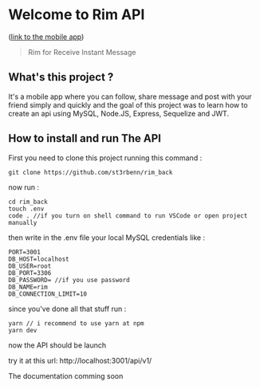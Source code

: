 # **Welcome to Rim API**
([link to the mobile app](https://github.com/st3rbenn/rim_web))
> Rim for Receive Instant Message
## What's this project ?
It's a mobile app where you can follow, share message and post with your friend simply and quickly and 
the goal of this project was to learn how to create an api using MySQL, Node.JS, Express, Sequelize and JWT.

## How to install and run The API
First you need to clone this project running this command : 

    git clone https://github.com/st3rbenn/rim_back

now run : 

    cd rim_back
    touch .env
    code . //if you turn on shell command to run VSCode or open project manually

then write in the .env file your local MySQL credentials like : 

    PORT=3001
    DB_HOST=localhost
    DB_USER=root
    DB_PORT=3306
    DB_PASSWORD= //if you use password
    DB_NAME=rim
    DB_CONNECTION_LIMIT=10
   
   since you've done all that stuff run : 
   

    yarn // i recommend to use yarn at npm
    yarn dev

now the API should be launch

try it at this url: http://localhost:3001/api/v1/

The documentation comming soon

